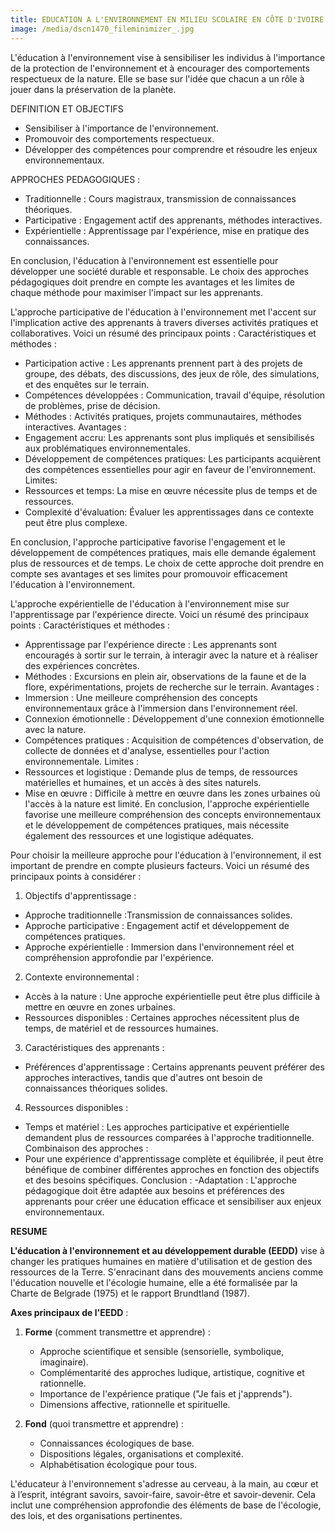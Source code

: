 ```yaml
---
title: EDUCATION A L'ENVIRONNEMENT EN MILIEU SCOLAIRE EN CÔTE D'IVOIRE
image: /media/dscn1470_fileminimizer_.jpg
---
```

L'éducation à l'environnement vise à sensibiliser les individus à l'importance de la protection de l'environnement et à encourager des comportements respectueux de la nature. Elle se base sur l'idée que chacun a un rôle à jouer dans la préservation de la planète.

 DEFINITION ET OBJECTIFS

* Sensibiliser à l'importance de l'environnement.
* Promouvoir des comportements respectueux.
* Développer des compétences pour comprendre et résoudre les enjeux environnementaux.

APPROCHES PEDAGOGIQUES :

* Traditionnelle : Cours magistraux, transmission de connaissances théoriques.
* Participative : Engagement actif des apprenants, méthodes interactives.
* Expérientielle : Apprentissage par l'expérience, mise en pratique des connaissances.

 En conclusion, l'éducation à l'environnement est essentielle pour développer une société durable et responsable. Le choix des approches pédagogiques doit prendre en compte les avantages et les limites de chaque méthode pour maximiser l'impact sur les apprenants.

L'approche participative de l'éducation à l'environnement met l'accent sur l'implication active des apprenants à travers diverses activités pratiques et collaboratives. Voici un résumé des principaux points :
 Caractéristiques et méthodes :

* Participation active : Les apprenants prennent part à des projets de groupe, des débats, des discussions, des jeux de rôle, des simulations, et des enquêtes sur le terrain.
* Compétences développées : Communication, travail d'équipe, résolution de problèmes, prise de décision.
* Méthodes : Activités pratiques, projets communautaires, méthodes interactives.
  Avantages :
* Engagement accru:  Les apprenants sont plus impliqués et sensibilisés aux problématiques environnementales.
* Développement de compétences pratiques:  Les participants acquièrent des compétences essentielles pour agir en faveur de l'environnement.
  Limites:
* Ressources et temps:  La mise en œuvre nécessite plus de temps et de ressources.
* Complexité d'évaluation:  Évaluer les apprentissages dans ce contexte peut être plus complexe.

En conclusion, l'approche participative favorise l'engagement et le développement de compétences pratiques, mais elle demande également plus de ressources et de temps. Le choix de cette approche doit prendre en compte ses avantages et ses limites pour promouvoir efficacement l'éducation à l'environnement.

L'approche expérientielle de l'éducation à l'environnement mise sur l'apprentissage par l'expérience directe. Voici un résumé des principaux points :
Caractéristiques et méthodes :

* Apprentissage par l'expérience directe : Les apprenants sont encouragés à sortir sur le terrain, à interagir avec la nature et à réaliser des expériences concrètes.
* Méthodes :  Excursions en plein air, observations de la faune et de la flore, expérimentations, projets de recherche sur le terrain.
  Avantages :
* Immersion : Une meilleure compréhension des concepts environnementaux grâce à l'immersion dans l'environnement réel.
* Connexion émotionnelle : Développement d'une connexion émotionnelle avec la nature.
* Compétences pratiques : Acquisition de compétences d'observation, de collecte de données et d'analyse, essentielles pour l'action environnementale.
  Limites :
* Ressources et logistique : Demande plus de temps, de ressources matérielles et humaines, et un accès à des sites naturels.
* Mise en œuvre : Difficile à mettre en œuvre dans les zones urbaines où l'accès à la nature est limité.
  En conclusion, l'approche expérientielle favorise une meilleure compréhension des concepts environnementaux et le développement de compétences pratiques, mais nécessite également des ressources et une logistique adéquates.

Pour choisir la meilleure approche pour l'éducation à l'environnement, il est important de prendre en compte plusieurs facteurs. Voici un résumé des principaux points à considérer :

1. Objectifs d'apprentissage :

* Approche traditionnelle :Transmission de connaissances solides.
* Approche participative : Engagement actif et développement de compétences pratiques.
* Approche expérientielle : Immersion dans l'environnement réel et compréhension approfondie par l'expérience.

2. Contexte environnemental :

* Accès à la nature : Une approche expérientielle peut être plus difficile à mettre en œuvre en zones urbaines.
* Ressources disponibles : Certaines approches nécessitent plus de temps, de matériel et de ressources humaines.

3. Caractéristiques des apprenants :

* Préférences d'apprentissage : Certains apprenants peuvent préférer des approches interactives, tandis que d'autres ont besoin de connaissances théoriques solides.

4. Ressources disponibles :

* Temps et matériel : Les approches participative et expérientielle demandent plus de ressources comparées à l'approche traditionnelle.
  Combinaison des approches :
* Pour une expérience d'apprentissage complète et équilibrée, il peut être bénéfique de combiner différentes approches en fonction des objectifs et des besoins spécifiques.
  Conclusion :
  -Adaptation : L'approche pédagogique doit être adaptée aux besoins et préférences des apprenants pour créer une éducation efficace et sensibiliser aux enjeux environnementaux.

**R﻿ESUME**

**L'éducation à l'environnement et au développement durable (EEDD)** vise à changer les pratiques humaines en matière d'utilisation et de gestion des ressources de la Terre. S'enracinant dans des mouvements anciens comme l'éducation nouvelle et l'écologie humaine, elle a été formalisée par la Charte de Belgrade (1975) et le rapport Brundtland (1987).

**Axes principaux de l'EEDD** :

1. **Forme** (comment transmettre et apprendre) :

   * Approche scientifique et sensible (sensorielle, symbolique, imaginaire).
   * Complémentarité des approches ludique, artistique, cognitive et rationnelle.
   * Importance de l'expérience pratique ("Je fais et j'apprends").
   * Dimensions affective, rationnelle et spirituelle.
2. **Fond** (quoi transmettre et apprendre) :

   * Connaissances écologiques de base.
   * Dispositions légales, organisations et complexité.
   * Alphabétisation écologique pour tous.

L'éducateur à l'environnement s'adresse au cerveau, à la main, au cœur et à l’esprit, intégrant savoirs, savoir-faire, savoir-être et savoir-devenir. Cela inclut une compréhension approfondie des éléments de base de l'écologie, des lois, et des organisations pertinentes.
